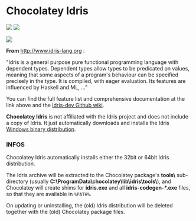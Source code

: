 Chocolatey Idris
=================

[![](https://img.shields.io/chocolatey/v/idris.svg)](
  https://chocolatey.org/packages/idris)
[![](https://img.shields.io/chocolatey/dt/idris.svg)](
  https://chocolatey.org/packages/idris)

[![](https://ci.appveyor.com/api/projects/status/4gxc6i7oh6ainu57?svg=true)](
  https://ci.appveyor.com/project/userzimmermann/choco-packages-85c6u)

**From** http://www.idris-lang.org :

"Idris is a general purpose pure functional programming language with dependent types. Dependent types allow types to be predicated on values, meaning that some aspects of a program's behaviour can be specified precisely in the type. It is compiled, with eager evaluation. Its features are influenced by Haskell and ML, ..."

You can find the full feature list and comprehensive documentation at the link above and the [Idris-dev Github wiki](https://github.com/idris-lang/Idris-dev/wiki).

**Chocolatey Idris** is not affiliated with the Idris project and does not include a copy of Idris. It just automatically downloads and installs the Idris [Windows binary distribution](https://github.com/idris-lang/Idris-dev/wiki/Windows-Binaries).

### INFOS

Chocolatey Idris automatically installs either the 32bit or 64bit Idris distribution.

The Idris archive will be extracted to the Chocolatey package's **tools\\** sub-directory (usually **C:\\ProgramData\\chocolatey\\lib\\idris\\tools\\**), and Chocolatey will create shims for **idris.exe** and all **idris-codegen-*.exe** files, so that they are available in `%PATH%`.

On updating or uninstalling, the (old) Idris distribution will be deleted together with the (old) Chocolatey package files.
